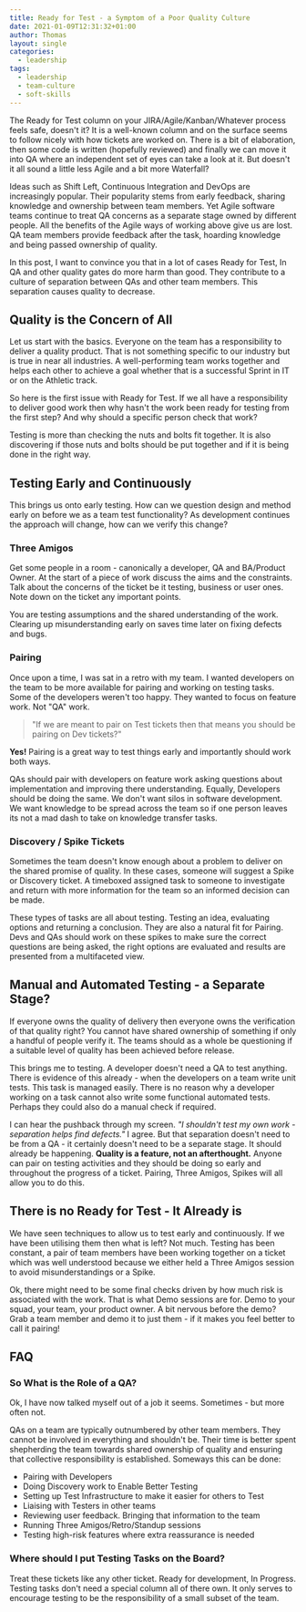 ```yaml
---
title: Ready for Test - a Symptom of a Poor Quality Culture 
date: 2021-01-09T12:31:32+01:00
author: Thomas
layout: single
categories:
  - leadership
tags:
  - leadership
  - team-culture
  - soft-skills
---
```

The Ready for Test column on your JIRA/Agile/Kanban/Whatever process feels safe, doesn't it?
It is a well-known column and on the surface seems to follow nicely with how tickets are worked on.
There is a bit of elaboration, then some code is written (hopefully reviewed) and finally
we can move it into QA where an independent set of eyes can take a look at it. But doesn't it
all sound a little less Agile and a bit more Waterfall?

Ideas such as Shift Left, Continuous Integration and DevOps are increasingly popular. Their popularity
stems from early feedback, sharing knowledge and ownership between team members. Yet Agile software
teams continue to treat QA concerns as a separate stage owned by different people. All the benefits of
the Agile ways of working above give us are lost. QA team members provide feedback after the task,
hoarding knowledge and being passed ownership of quality.

In this post, I want to convince you that in a lot of cases Ready for Test, In QA and other quality
gates do more harm than good. They contribute to a culture of separation between QAs and other team
members. This separation causes quality to decrease.

## Quality is the Concern of All

Let us start with the basics. Everyone on the team has a responsibility to deliver a quality product.
That is not something specific to our industry but is true in near all industries. A well-performing team
works together and helps each other to achieve a goal whether that is a successful Sprint in IT or
on the Athletic track.

So here is the first issue with Ready for Test. If we all have a responsibility to deliver good work then why
hasn't the work been ready for testing from the first step? And why should a specific person check that work?

Testing is more than checking the nuts and bolts fit together. It is also discovering if those nuts and bolts
should be put together and if it is being done in the right way.

## Testing Early and Continuously

This brings us onto early testing. How can we question design and method early on before we as a team
test functionality? As development continues the approach will change, how can we verify this change?

### Three Amigos

Get some people in a room - canonically a developer, QA and BA/Product Owner. At the start of a piece of work
discuss the aims and the constraints. Talk about the concerns of the ticket be it testing, business or user ones.
Note down on the ticket any important points.

You are testing assumptions and the shared understanding of the work. Clearing up misunderstanding early on
saves time later on fixing defects and bugs.

### Pairing

Once upon a time, I was sat in a retro with my team. I wanted developers on the team to be more available for pairing
and working on testing tasks. Some of the developers weren't too happy. They wanted to focus on feature work. Not
"QA" work.

> "If we are meant to pair on Test tickets then that means you should be pairing on Dev tickets?"

**Yes!** Pairing is a great way to test things early and importantly should work both ways.

QAs should pair with developers on feature work asking questions about implementation and improving there understanding.
Equally, Developers should be doing the same. We don't want silos in software development. We want knowledge to be spread
across the team so if one person leaves its not a mad dash to take on knowledge transfer tasks.

### Discovery / Spike Tickets

Sometimes the team doesn't know enough about a problem to deliver on the shared promise of quality. In these cases, someone
will suggest a Spike or Discovery ticket. A timeboxed assigned task to someone to investigate and return with more
information for the team so an informed decision can be made.

These types of tasks are all about testing. Testing an idea, evaluating options and returning a conclusion. They are also
a natural fit for Pairing. Devs and QAs should work on these spikes to make sure the correct questions are being asked,
the right options are evaluated and results are presented from a multifaceted view.

## Manual and Automated Testing - a Separate Stage?

If everyone owns the quality of delivery then everyone owns the verification of that quality right? You cannot have shared
ownership of something if only a handful of people verify it. The teams should as a whole be questioning if a suitable
level of quality has been achieved before release.

This brings me to testing. A developer doesn't need a QA to test anything. There is evidence of this already - when the
developers on a team write unit tests. This task is managed easily. There is no reason why a developer working on a task
cannot also write some functional automated tests. Perhaps they could also do a manual check if required.

I can hear the pushback through my screen. *"I shouldn't test my own work - separation helps find defects."* I agree. But that
separation doesn't need to be from a QA - it certainly doesn't need to be a separate stage. It should already be happening.
**Quality is a feature, not an afterthought.** Anyone can pair on testing activities and they should be doing so early and throughout
the progress of a ticket. Pairing, Three Amigos, Spikes will all allow you to do this.

## There is no Ready for Test - It Already is

We have seen techniques to allow us to test early and continuously. If we have been utilising them then what is left? Not much.
Testing has been constant, a pair of team members have been working together on a ticket which was well understood because we
either held a Three Amigos session to avoid misunderstandings or a Spike.

Ok, there might need to be some final checks driven by how much risk is associated with the work. That is what Demo sessions are for.
Demo to your squad, your team, your product owner. A bit nervous before the demo? Grab a team member and demo it to just them -
if it makes you feel better to call it pairing!

## FAQ

### So What is the Role of a QA?

Ok, I have now talked myself out of a job it seems. Sometimes - but more often not.

QAs on a team are typically outnumbered by other team members. They cannot be involved in everything
and shouldn't be. Their time is better spent shepherding the team towards shared ownership of quality and
ensuring that collective responsibility is established. Someways this can be done:

* Pairing with Developers
* Doing Discovery work to Enable Better Testing
* Setting up Test Infrastructure to make it easier for others to Test
* Liaising with Testers in other teams
* Reviewing user feedback. Bringing that information to the team
* Running Three Amigos/Retro/Standup sessions
* Testing high-risk features where extra reassurance is needed

### Where should I put Testing Tasks on the Board?

Treat these tickets like any other ticket. Ready for development, In Progress. Testing tasks don't need a special
column all of there own. It only serves to encourage testing to be the responsibility of a small subset of
the team.